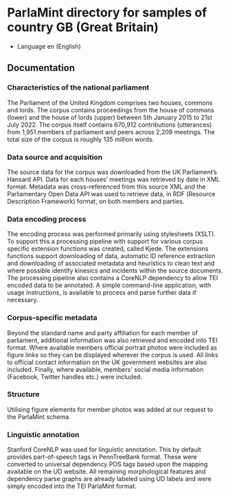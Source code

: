 # ParlaMint directory for samples of country GB (Great Britain)

- Language en (English)


## Documentation

### Characteristics of the national parliament

The Parliament of the United Kingdom comprises two houses, commons and lords. The corpus contains proceedings from the house of commons (lower) and the house of lords (upper) between 5th January 2015 to 21st July 2022. The corpus itself contains 670,912 contributions (utterances) from 1,951 members of parliament and peers across 2,209 meetings. The total size of the corpus is roughly 135 million words.

### Data source and acquisition

The source data for the corpus was downloaded from the UK Parliament’s Hansard API. Data for each houses’ meetings was retrieved by date in XML format. Metadata was cross-referenced from this source XML and the Parliamentary Open Data API was used to retrieve data, in RDF (Resource Description Framework) format, on both members and parties. 

### Data encoding process

The encoding process was performed primarily using stylesheets (XSLT). To support this a processing pipeline with support for various corpus specific extension functions was created, called Kjede. The extensions functions support downloading of data, automatic ID reference extraction and downloading of associated metadata and heuristics to clean text and where possible identify kinesics and incidents within the source documents. The processing pipeline also contains a CoreNLP dependency to allow TEI encoded data to be annotated. A simple command-line application, with usage instructions, is available to process and parse further data if necessary.

### Corpus-specific metadata

Beyond the standard name and party affiliation for each member of parliament, additional information was also retrieved and encoded into TEI format. Where available members official portrait photos were included as figure links so they can be displayed wherever the corpus is used. All links to official contact information on the UK government websites are also included. Finally, where available, members' social media information (Facebook, Twitter handles etc.) were included.

### Structure

Utilising figure elements for member photos was added at our request to the ParlaMint schema.

### Linguistic annotation

Stanford CoreNLP was used for linguistic annotation. This by default provides part-of-speech tags in PennTreeBank format. These were converted to universal dependency POS tags based upon the mapping available on the UD website. All remaining morphological features and dependency parse graphs are already labeled using UD labels and were simply encoded into the TEI ParlaMint format.